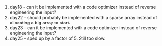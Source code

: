 1. day18 - can it be implemented with a code optimizer instead of reverse engineering the input?
1. day22 - should probably be implemented with a sparse array instead of allocating a big array to start.
1. day23 - can it be implemented with a code optimizer instead of reverse engineering the input?
1. day25 - sped up by a factor of 5.  Still too slow.